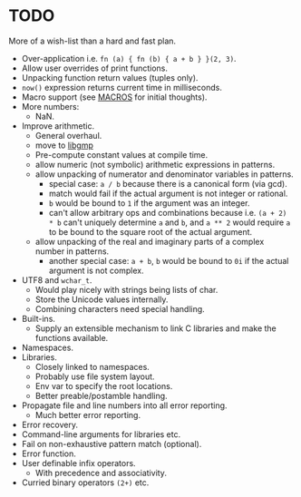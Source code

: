 # TODO

More of a wish-list than a hard and fast plan.

* Over-application i.e. `fn (a) { fn (b) { a + b } }(2, 3)`.
* Allow user overrides of print functions.
* Unpacking function return values (tuples only).
* `now()` expression returns current time in milliseconds.
* Macro support (see [MACROS](./MACROS.md) for initial thoughts).
* More numbers:
   * NaN.
* Improve arithmetic.
   * General overhaul.
   * move to [libgmp](https://gmplib.org/)
   * Pre-compute constant values at compile time.
   * allow numeric (not symbolic) arithmetic expressions in patterns.
   * allow unpacking of numerator and denominator variables in patterns.
      * special case: `a / b` because there is a canonical form (via gcd).
      * match would fail if the actual argument is not integer or rational.
      * `b` would be bound to `1` if the argument was an integer.
      * can't allow arbitrary ops and combinations because i.e. `(a + 2) * b`
        can't uniquely determine `a` and `b`, and `a ** 2` would require `a`
        to be bound to the square root of the
        actual argument.
   * allow unpacking of the real and imaginary parts of a complex number in patterns.
      * another special case: `a + b`, `b` would be bound to `0i` if the actual
        argument is not complex.
* UTF8 and `wchar_t`.
   * Would play nicely with strings being lists of char.
   * Store the Unicode values internally.
   * Combining characters need special handling.
* Built-ins.
   * Supply an extensible mechanism to link C libraries and make the functions available.
* Namespaces.
* Libraries.
   * Closely linked to namespaces.
   * Probably use file system layout.
   * Env var to specify the root locations.
   * Better preable/postamble handling.
* Propagate file and line numbers into all error reporting.
   * Much better error reporting.
* Error recovery.
* Command-line arguments for libraries etc.
* Fail on non-exhaustive pattern match (optional).
* Error function.
* User definable infix operators.
   * With precedence and associativity.
* Curried binary operators `(2+)` etc.
